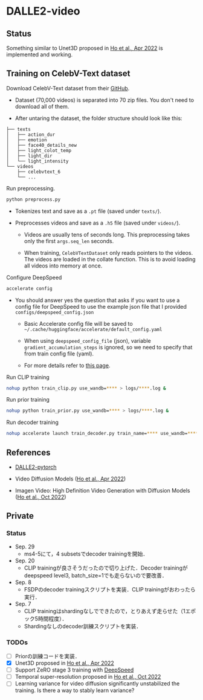 # DALLE2-video

## Status

Something similar to Unet3D proposed in [Ho et al., Apr 2022](https://arxiv.org/abs/2204.03458) is implemented and working.

## Training on CelebV-Text dataset

Download CelebV-Text dataset from their [GitHub](https://github.com/celebv-text/CelebV-Text/issues/8).

- Dataset (70,000 videos) is separated into 70 zip files. You don't need to download all of them.

- After untaring the dataset, the folder structure should look like this:

```
├── texts
│   ├── action_dur
│   ├── emotion
│   ├── face40_details_new
│   ├── light_colot_temp
│   ├── light_dir
│   └── light_intensity
└── videos
    ├── celebvtext_6
    └── ...
```

Run preprocessing.

```bash
python preprocess.py
```

- Tokenizes text and save as a `.pt` file (saved under `texts/`).

- Preprocesses videos and save as a `.h5` file (saved under `videos/`).

  - Videos are usually tens of seconds long. This preprocessing takes only the first `args.seq_len` seconds.

  - When training, `CelebVTextDataset` only reads pointers to the videos. The videos are loaded in the collate function. This is to avoid loading all videos into memory at once.

Configure DeepSpeed

```bash
accelerate config
```

- You should answer yes the question that asks if you want to use a config file for DeepSpeed to use the example json file that I provided `configs/deepspeed_config.json`

  - Basic Accelerate config file will be saved to `~/.cache/huggingface/accelerate/default_config.yaml`

  - When using `deepspeed_config_file` (json), variable `gradient_accumulation_steps` is ignored, so we need to specify that from train config file (yaml).

  - For more details refer to [this page](https://huggingface.co/docs/accelerate/usage_guides/deepspeed#deepspeed-config-file).

Run CLIP training

```bash
nohup python train_clip.py use_wandb=**** > logs/****.log &
```

Run prior training

```bash
nohup python train_prior.py use_wandb=**** > logs/****.log &
```

Run decoder training

```bash
nohup accelerate launch train_decoder.py train_name=**** use_wandb=**** > logs/****.log &
```

## References

- [DALLE2-pytorch](https://github.com/lucidrains/DALLE2-pytorch)

- Video Diffusion Models ([Ho et al., Apr 2022](https://arxiv.org/abs/2204.03458))

- Imagen Video: High Definition Video Generation with Diffusion Models ([Ho et al., Oct 2022](https://arxiv.org/abs/2210.02303))

## Private

### Status

- Sep. 29
  - ms4-5にて，4 subsetsでdecoder trainingを開始．
- Sep. 20
  - CLIP trainingが良さそうだったので切り上げた．Decoder trainingがdeepspeed level3, batch_size=1でも走らないので要改善．
- Sep. 8
  - FSDPのdecoder trainingスクリプトを実装．CLIP trainingがおわったら実行．
- Sep. 7
  - CLIP trainingはshardingなしでできたので，とりあえず走らせた（1エポック5時間程度）．
  - Shardingなしのdecoder訓練スクリプトを実装．

### TODOs

- [ ] Priorの訓練コードを実装．
- [x] Unet3D proposed in [Ho et al., Apr 2022](https://arxiv.org/abs/2204.03458)
- [ ] Support ZeRO stage 3 training with [DeepSpeed](https://huggingface.co/docs/accelerate/usage_guides/deepspeed#deepspeed-config-file)
- [ ] Temporal super-resolution proposed in [Ho et al., Oct 2022](https://arxiv.org/abs/2210.02303)
- [ ] Learning variance for video diffusion significantly unstabilized the training. Is there a way to stably learn variance?